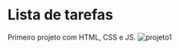 # Lista de tarefas
 Primeiro projeto com HTML, CSS e JS.
![projeto1](https://user-images.githubusercontent.com/109535627/200148950-c6aa8df2-82fe-4d7d-9e1b-8730d4bf782f.png)
